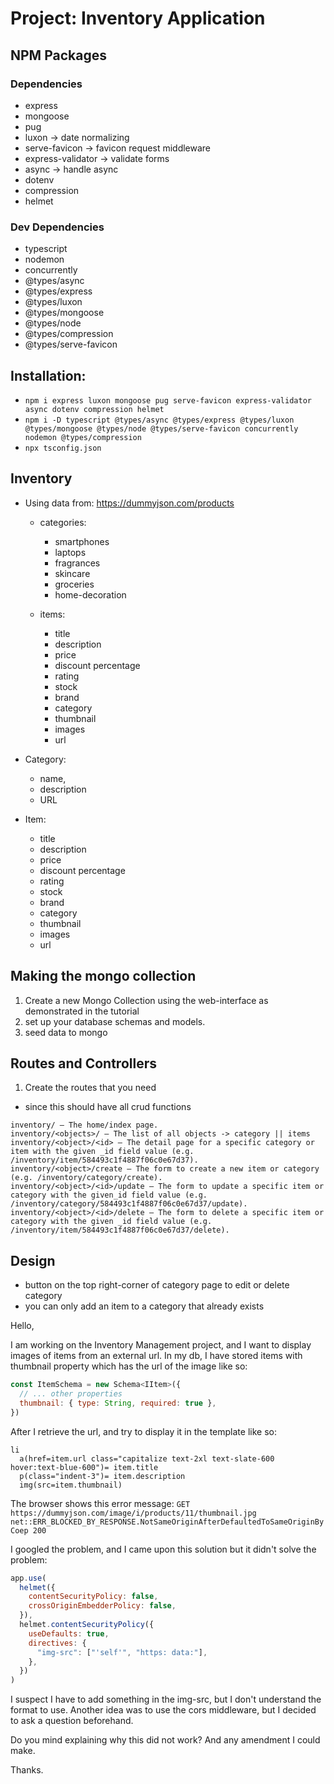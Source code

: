 # Project: Inventory Application

## NPM Packages

### Dependencies

- express
- mongoose
- pug
- luxon -> date normalizing
- serve-favicon -> favicon request middleware
- express-validator -> validate forms
- async -> handle async
- dotenv
- compression
- helmet

### Dev Dependencies

- typescript
- nodemon
- concurrently
- @types/async
- @types/express
- @types/luxon
- @types/mongoose
- @types/node
- @types/compression
- @types/serve-favicon

## Installation:

- `npm i express luxon mongoose pug serve-favicon express-validator async dotenv compression helmet`
- `npm i -D typescript @types/async @types/express @types/luxon @types/mongoose @types/node @types/serve-favicon concurrently nodemon @types/compression`
- `npx tsconfig.json`

## Inventory

- Using data from: <https://dummyjson.com/products>

  - categories:

    - smartphones
    - laptops
    - fragrances
    - skincare
    - groceries
    - home-decoration

  - items:

    - title
    - description
    - price
    - discount percentage
    - rating
    - stock
    - brand
    - category
    - thumbnail
    - images
    - url

- Category:

  - name,
  - description
  - URL

- Item:

  - title
  - description
  - price
  - discount percentage
  - rating
  - stock
  - brand
  - category
  - thumbnail
  - images
  - url

## Making the mongo collection

1. Create a new Mongo Collection using the web-interface as demonstrated in the tutorial
2. set up your database schemas and models.
3. seed data to mongo

## Routes and Controllers

1. Create the routes that you need
  - since this should have all crud functions

```
inventory/ — The home/index page.
inventory/<objects>/ — The list of all objects -> category || items
inventory/<object>/<id> — The detail page for a specific category or item with the given _id field value (e.g. /inventory/item/584493c1f4887f06c0e67d37).
inventory/<object>/create — The form to create a new item or category (e.g. /inventory/category/create).
inventory/<object>/<id>/update — The form to update a specific item or category with the given_id field value (e.g. /inventory/category/584493c1f4887f06c0e67d37/update).
inventory/<object>/<id>/delete — The form to delete a specific item or category with the given _id field value (e.g. /inventory/item/584493c1f4887f06c0e67d37/delete).
```

## Design

- button on  the top right-corner of category page to edit or delete category
- you can only add an item to a category that already exists

<!-- NOTE: Deleting a category also means deleting all the items in that category -->

Hello,

I am working on the Inventory Management project, and I want to display images of items from an external url.
In my db, I have stored items with thumbnail property which has the url of the image like so:

```js
const ItemSchema = new Schema<IItem>({
  // ... other properties
  thumbnail: { type: String, required: true },
})
```

After I retrieve the url, and try to display it in the template like so:
```pug
li
  a(href=item.url class="capitalize text-2xl text-slate-600 hover:text-blue-600")= item.title
  p(class="indent-3")= item.description
  img(src=item.thumbnail)
```

The browser shows this error message:
`GET https://dummyjson.com/image/i/products/11/thumbnail.jpg net::ERR_BLOCKED_BY_RESPONSE.NotSameOriginAfterDefaultedToSameOriginByCoep 200`

I googled the problem, and I came upon this solution but it didn't solve the problem:

```js
app.use(
  helmet({
    contentSecurityPolicy: false,
    crossOriginEmbedderPolicy: false,
  }),
  helmet.contentSecurityPolicy({
    useDefaults: true,
    directives: {
      "img-src": ["'self'", "https: data:"],
    },
  })
)
```
I suspect I have to add something in the img-src, but I don't understand the format to use.
Another idea was to use the cors middleware, but I decided to ask a question beforehand.

Do you mind explaining why this did not work? And any amendment I could make.

Thanks.
